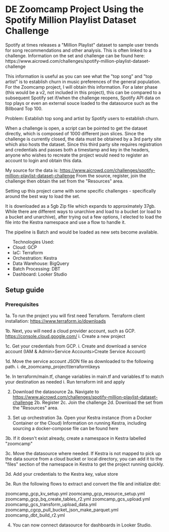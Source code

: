 <h1>DE Zoomcamp Project Using the Spotify Million Playlist Dataset Challenge</h1>
Spotify at times releases a "Million Playlist" dataset to sample user trends for song recommendations and other analysis.  This is often linked to a challenge.  Information on the set and challenge can be found here:
https://www.aicrowd.com/challenges/spotify-million-playlist-dataset-challenge

This information is useful as you can see what the "top song" and "top artist" is to establish churn in music preferences of the general population.  For the Zoomcamp project, I will obtain this information.  For a later phase (this would be a v2, not included in this project), this can be compared to a subsequent Spotify set if/when the challenge reopens, Spotify API data on top plays or even an external souce loaded to the datasource such as the Billboard Top 100.

Problem:  Establish top song and artist by Spotify users to establish churn.

When a challenge is open, a script can be pointed to get the dataset directly, which is composed of 1000 different json slices.  Since the challenge is currently closed, the data must be obtained by a 3rd party site which also hosts the dataset.  Since this third party site requires registration and credentials and passes both a timestamp and key in the headers, anyone who wishes to recreate the project would need to register an account to login and obtain this data.

My source for the data is:  https://www.aicrowd.com/challenges/spotify-million-playlist-dataset-challenge
From the source, register, join the challenge then obtain the set from the "Resources" area.

Setting up this project came with some specific challenges - specifically around the best way to load the set.

It is downloaded as a 5gb Zip file which expands to approximately 37gb.  While there are different ways to unarchive and load to a bucket (or load to a bucket and unarchive), after trying out a few options, I elected to load the file into the Kestra namespace and use a flow to handle it.

The pipeline is Batch and would be loaded as new sets become available.

<ul>Technologies Used:
<li>Cloud:  GCP</li>
<li>IaC:  Terraform</li>
<li>Orchestration:  Kestra</li>
<li>Data Warehouse:  BigQuery</li>
<li>Batch Processing:  DBT</li>
<li>Dashboard:  Looker Studio</li>
</ul>

<h2>Setup guide</h2>

<h3>Prerequisites</h3>

1a.  To run the project you will first need Terraform.
Terraform client installation: https://www.terraform.io/downloads

1b.  Next, you will need a cloud provider account, such as GCP.
https://console.cloud.google.com/
i.  Create a new project

1c.  Get your credentials from GCP.
i.  Create and download a service account (IAM & Admin>Service Accounts>Create Service Account)

1d.  Move the service account JSON file as downloaded to the following path.
i.  de_zoomcamp_project\terraform\keys

1e.  In terraform/main.tf, change variables in main.tf and variables.tf to match your destination as needed
i.  Run terraform init and apply

2.  Download the datasource
2a. Navigate to https://www.aicrowd.com/challenges/spotify-million-playlist-dataset-challenge 
2b. Register
2c. Join the challenge
2d. Download the set from the "Resources" area.


3.  Set up orchestration
3a.  Open your Kestra instance (from a Docker Container or the Cloud)
Information on running Kestra, including sourcing a docker-compose file can be found here

3b.  If it doesn't exist already, create a namespace in Kestra labelled "zoomcamp"

3c.  Move the datasource where needed.  If Kestra is not mapped to pick up the data source from a cloud bucket or local directory, you can add it to the "files" section of the namespace in Kestra to get the project running quickly.

3d.  Add your credentials to the Kestra key, value store

3e.  Run the following flows to extract and convert the file and initialize dbt:

zoomcamp_gcp_kv_setup.yml
zoomcamp_gcp_resource_setup.yml
zoomcamp_gcp_bq_create_tables_r2.yml
zoomcamp_gcs_upload.yml
zoomcamp_gcs_transform_upload_data.yml
zoomcamp_cgcp_pull_bucket_json_make_parquet.yml
zoomcamp_dbt_build_r2.yml
	
4.  You can now connect datasource for dashboards in Looker Studio.
